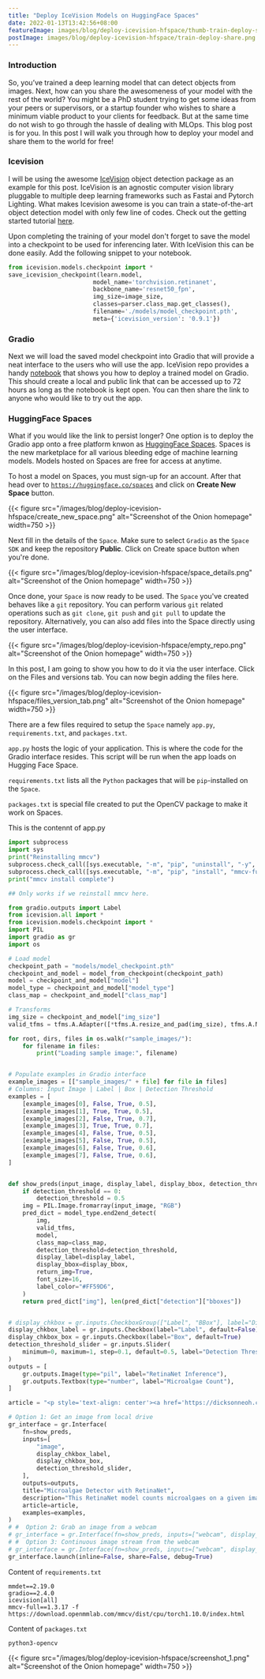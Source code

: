```yaml
---
title: "Deploy IceVision Models on HuggingFace Spaces"
date: 2022-01-13T13:42:56+08:00
featureImage: images/blog/deploy-icevision-hfspace/thumb-train-deploy-share.png
postImage: images/blog/deploy-icevision-hfspace/train-deploy-share.png
---
```



### Introduction
So, you’ve trained a deep learning model that can detect objects from images. 
Next, how can you share the awesomeness of your model with the rest of the world? You might be a PhD student trying to get some ideas from your peers or supervisors, or a startup founder who wishes to share a minimum viable product to your clients for feedback. 
But at the same time do not wish to go through the hassle of dealing with MLOps. 
This blog post is for you. In this post I will walk you through how to deploy your model and share them to the world for free!

### Icevision
I will be using the awesome [IceVision](https://github.com/airctic/icevision) object detection package as an example for this post. 
IceVision is an agnostic computer vision library pluggable to multiple deep learning frameworks such as Fastai and Pytorch Lighting. 
What makes Icevision awesome is you can train a state-of-the-art object detection model with only few line of codes. 
Check out the getting started tutorial [here](https://github.com/airctic/icevision/blob/master/notebooks/getting_started_object_detection.ipynb).

Upon completing the training of your model don't forget to save the model into a checkpoint to be used for inferencing later.
With IceVision this can be done easily. Add the following snippet to your notebook.

``` python
from icevision.models.checkpoint import *
save_icevision_checkpoint(learn.model,
                        model_name='torchvision.retinanet', 
                        backbone_name='resnet50_fpn',
                        img_size=image_size,
                        classes=parser.class_map.get_classes(),
                        filename='./models/model_checkpoint.pth',
                        meta={'icevision_version': '0.9.1'})
```


### Gradio
Next we will load the saved model checkpoint into Gradio that will provide a neat interface to the users who will use the app. 
IceVision repo provides a handy [notebook](https://github.com/airctic/icevision-gradio/blob/master/IceApp_coco.ipynb) that shows you how to deploy a trained model on Gradio. 
This should create a local and public link that can be accessed up to 72 hours as long as the notebook is kept open.
You can then share the link to anyone who would like to try out the app.

### HuggingFace Spaces
What if you would like the link to persist longer? One option is to deploy the Gradio app onto a free platform knwon as [HuggingFace Spaces](https://huggingface.co/spaces).
Spaces is the new marketplace for all various bleeding edge of machine learning models.
Models hosted on Spaces are free for access at anytime.

To host a model on Spaces, you must sign-up for an account.
After that head over to [`https://huggingface.co/spaces`](https://huggingface.co/spaces) and click on **Create New Space** button.

{{< figure src="/images/blog/deploy-icevision-hfspace/create_new_space.png" alt="Screenshot of the Onion homepage" width=750 >}}

Next fill in the details of the `Space`. Make sure to select `Gradio` as the `Space SDK` and keep the repository **Public**. Click on Create space button when you're done.

{{< figure src="/images/blog/deploy-icevision-hfspace/space_details.png" alt="Screenshot of the Onion homepage" width=750 >}}

Once done, your `Space` is now ready to be used.
The `Space` you've created behaves like a `git` repository.
You can perform various `git` related operations such as `git clone`, `git push` and `git pull` to update the repository.
Alternatively, you can also add files into the Space directly using the user interface.

{{< figure src="/images/blog/deploy-icevision-hfspace/empty_repo.png" alt="Screenshot of the Onion homepage" width=750 >}}


In this post, I am going to show you how to do it via the user interface. 
Click on the Files and versions tab.
You can now begin adding the files here.

{{< figure src="/images/blog/deploy-icevision-hfspace/files_version_tab.png" alt="Screenshot of the Onion homepage" width=750 >}}

There are a few files required to setup the `Space` namely `app.py`, `requirements.txt`, and `packages.txt`.

`app.py` hosts the logic of your application. This is where the code for the Gradio interface resides.
This script will be run when the app loads on Hugging Face Space.

`requirements.txt` lists all the `Python` packages that will be `pip`-installed on the `Space`.

`packages.txt` is special file created to put the OpenCV package to make it work on Spaces. 

This is the contennt of app.py

```python
import subprocess
import sys
print("Reinstalling mmcv")
subprocess.check_call([sys.executable, "-m", "pip", "uninstall", "-y", "mmcv-full==1.3.17"])
subprocess.check_call([sys.executable, "-m", "pip", "install", "mmcv-full==1.3.17", "-f", "https://download.openmmlab.com/mmcv/dist/cpu/torch1.10.0/index.html"])
print("mmcv install complete") 

## Only works if we reinstall mmcv here.

from gradio.outputs import Label
from icevision.all import *
from icevision.models.checkpoint import *
import PIL
import gradio as gr
import os

# Load model
checkpoint_path = "models/model_checkpoint.pth"
checkpoint_and_model = model_from_checkpoint(checkpoint_path)
model = checkpoint_and_model["model"]
model_type = checkpoint_and_model["model_type"]
class_map = checkpoint_and_model["class_map"]

# Transforms
img_size = checkpoint_and_model["img_size"]
valid_tfms = tfms.A.Adapter([*tfms.A.resize_and_pad(img_size), tfms.A.Normalize()])

for root, dirs, files in os.walk(r"sample_images/"):
    for filename in files:
        print("Loading sample image:", filename)


# Populate examples in Gradio interface
example_images = [["sample_images/" + file] for file in files]
# Columns: Input Image | Label | Box | Detection Threshold
examples = [
    [example_images[0], False, True, 0.5],
    [example_images[1], True, True, 0.5],
    [example_images[2], False, True, 0.7],
    [example_images[3], True, True, 0.7],
    [example_images[4], False, True, 0.5],
    [example_images[5], False, True, 0.5],
    [example_images[6], False, True, 0.6],
    [example_images[7], False, True, 0.6],
]


def show_preds(input_image, display_label, display_bbox, detection_threshold):
    if detection_threshold == 0:
        detection_threshold = 0.5
    img = PIL.Image.fromarray(input_image, "RGB")
    pred_dict = model_type.end2end_detect(
        img,
        valid_tfms,
        model,
        class_map=class_map,
        detection_threshold=detection_threshold,
        display_label=display_label,
        display_bbox=display_bbox,
        return_img=True,
        font_size=16,
        label_color="#FF59D6",
    )
    return pred_dict["img"], len(pred_dict["detection"]["bboxes"])


# display_chkbox = gr.inputs.CheckboxGroup(["Label", "BBox"], label="Display", default=True)
display_chkbox_label = gr.inputs.Checkbox(label="Label", default=False)
display_chkbox_box = gr.inputs.Checkbox(label="Box", default=True)
detection_threshold_slider = gr.inputs.Slider(
    minimum=0, maximum=1, step=0.1, default=0.5, label="Detection Threshold"
)
outputs = [
    gr.outputs.Image(type="pil", label="RetinaNet Inference"),
    gr.outputs.Textbox(type="number", label="Microalgae Count"),
]

article = "<p style='text-align: center'><a href='https://dicksonneoh.com/' target='_blank'>Blog post</a></p>"

# Option 1: Get an image from local drive
gr_interface = gr.Interface(
    fn=show_preds,
    inputs=[
        "image",
        display_chkbox_label,
        display_chkbox_box,
        detection_threshold_slider,
    ],
    outputs=outputs,
    title="Microalgae Detector with RetinaNet",
    description="This RetinaNet model counts microalgaes on a given image. Upload an image or click an example image below to use.",
    article=article,
    examples=examples,
)
# #  Option 2: Grab an image from a webcam
# gr_interface = gr.Interface(fn=show_preds, inputs=["webcam", display_chkbox_label, display_chkbox_box,  detection_threshold_slider], outputs=outputs, title='IceApp - COCO', live=False)
# #  Option 3: Continuous image stream from the webcam
# gr_interface = gr.Interface(fn=show_preds, inputs=["webcam", display_chkbox_label, display_chkbox_box,  detection_threshold_slider], outputs=outputs, title='IceApp - COCO', live=True)
gr_interface.launch(inline=False, share=False, debug=True)
```



Content of `requirements.txt`
```
mmdet==2.19.0
gradio==2.4.0
icevision[all]
mmcv-full==1.3.17 -f https://download.openmmlab.com/mmcv/dist/cpu/torch1.10.0/index.html
```

Content of `packages.txt`
```
python3-opencv
```




{{< figure src="/images/blog/deploy-icevision-hfspace/screenshot_1.png" alt="Screenshot of the Onion homepage" width=750 >}}



